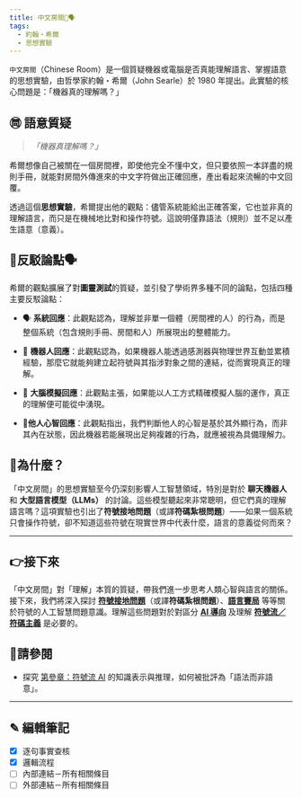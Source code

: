 ```yaml
---
title: 中文房間🧱🗣️
tags:
  - 約翰・希爾
  - 思想實驗
---
```

`中文房間`（Chinese Room）是一個質疑機器或電腦是否真能理解語言、掌握語意的思想實驗，由哲學家約翰・希爾（John Searle）於 1980 年提出。此實驗的核心問題是：「機器真的理解嗎？」

## ㉄ 語意質疑

> _「機器真理解嗎？」_

希爾想像自己被關在一個房間裡，即使他完全不懂中文，但只要依照一本詳盡的規則手冊，就能對房間外傳進來的中文字符做出正確回應，產出看起來流暢的中文回覆。

透過這個**思想實驗**，希爾提出他的觀點：儘管系統能給出正確答案，它也並非真的理解語言，而只是在機械地比對和操作符號。這說明僅靠語法（規則）並不足以產生語意（意義）。

## 🧱反駁論點🗣️

希爾的觀點擴展了對**圖靈測試**的質疑，並引發了學術界多種不同的論點，包括四種主要反駁論點：

- 🗣️ **系統回應**：此觀點認為，理解並非單一個體（房間裡的人）的行為，而是整個系統（包含規則手冊、房間和人）所展現出的整體能力。
    
- 🤖 **機器人回應**：此觀點認為，如果機器人能透過感測器與物理世界互動並累積經驗，那麼它就能夠建立起符號與其指涉對象之間的連結，從而實現真正的理解。
    
- 🧠 **大腦模擬回應**：此觀點主張，如果能以人工方式精確模擬人腦的運作，真正的理解便可能從中湧現。
    
- 🧍**他人心智回應**：此觀點指出，我們判斷他人的心智是基於其外顯行為，而非其內在狀態，因此機器若能展現出足夠複雜的行為，就應被視為具備理解力。

## 📌為什麼？

「中文房間」的思想實驗至今仍深刻影響人工智慧領域，特別是對於 **聊天機器人** 和 **大型語言模型（LLMs）** 的討論。這些模型聽起來非常聰明，但它們真的理解語言嗎？這項實驗也引出了**符號接地問題**（或譯**符碼紮根問題**）——如果一個系統只會操作符號，卻不知道這些符號在現實世界中代表什麼，語言的意義從何而來？

***

## 👉接下來

「中文房間」對「理解」本質的質疑，帶我們進一步思考人類心智與語言的關係。接下來，我們將深入探討 **[符號接地問題](01-03-Symbol_Grounding_Problem.zh-hant)**（或譯**符碼紮根問題**）、**[語言賽局](01-07-Language_Games.zh-hant)** 等等關於符號的人工智慧問題意識。理解這些問題對於對區分 **[AI 導向](05----ai_orientations.zh-hant)** 及理解 **[符號流／符碼主義](02-01-symbolic_ai.zh-hant)** 是必要的。

## 🪸請參閱

  - 探究 [第參章：符號流 AI](03----symbolic_ai.zh-hant) 的知識表示與推理，如何被批評為「語法而非語意」。

***

## ✎ 編輯筆記

- [x] 逐句事實查核 
- [x] 邏輯流程
- [ ] 內部連結－所有相關條目
- [ ] 外部連結－所有相關條目
